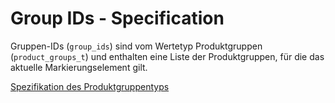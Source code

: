 # Group IDs - Specification

Gruppen-IDs (`group_ids`) sind vom Wertetyp Produktgruppen (`product_groups_t`) und enthalten eine Liste der Produktgruppen, für die das aktuelle Markierungselement gilt.

[Spezifikation des Produktgruppentyps](types/product_groups-spec.de.md)
